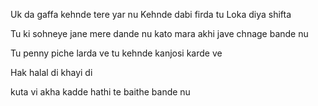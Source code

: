 Uk da gaffa kehnde tere yar nu
Kehnde dabi firda tu Loka diya shifta


Tu ki sohneye jane mere dande nu
kato mara akhi jave chnage bande nu 



Tu penny piche larda ve tu kehnde kanjosi karde ve

Hak halal di khayi di 


kuta vi akha kadde hathi te baithe bande nu 

